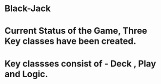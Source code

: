 # Black-Jack

# Current Status of the Game, Three Key classes have been created.
# Key classses consist of - Deck , Play and Logic.
